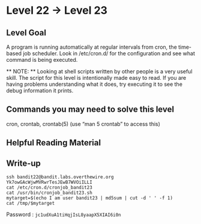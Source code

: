 # Level 22 → Level 23

## Level Goal

A program is running automatically at regular intervals from cron, the time-based job scheduler. Look in /etc/cron.d/ for the configuration and see what command is being executed.

** NOTE: ** Looking at shell scripts written by other people is a very useful skill. The script for this level is intentionally made easy to read. If you are having problems understanding what it does, try executing it to see the debug information it prints.

## Commands you may need to solve this level

cron, crontab, crontab(5) (use “man 5 crontab” to access this)

## Helpful Reading Material



## Write-up

```
ssh bandit22@bandit.labs.overthewire.org
Yk7owGAcWjwMVRwrTesJEwB7WVOiILLI
cat /etc/cron.d/cronjob_bandit23
cat /usr/bin/cronjob_bandit23.sh
mytarget=$(echo I am user bandit23 | md5sum | cut -d ' ' -f 1)
cat /tmp/$mytarget
```
Password : `jc1udXuA1tiHqjIsL8yaapX5XIAI6i0n`